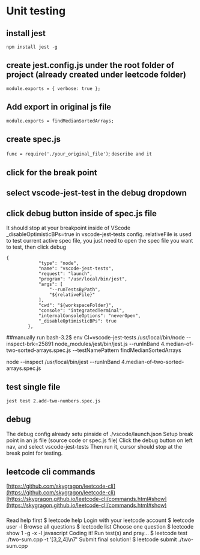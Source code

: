 # Unit testing
## install jest
`npm install jest -g`
## create jest.config.js under the root folder of project (already created under leetcode folder)
`module.exports = { verbose: true };`
## Add export in original js file
`module.exports = findMedianSortedArrays;`
## create spec.js
`func = require('./your_original_file')`;
`describe and it`
## click for the break point
## select vscode-jest-test in the debug dropdown
## click debug button inside of spec.js file
It should stop at your breakpoint inside of VScode
_disableOptimisticBPs=true in vscode-jest-tests config.
relativeFile is used to test current active spec file, you just need to open the spec file you want to test, then click debug
```Sample vscode config
{
            "type": "node",
            "name": "vscode-jest-tests",
            "request": "launch",
            "program": "/usr/local/bin/jest",
            "args": [
                "--runTestsByPath",
                "${relativeFile}"
            ],
            "cwd": "${workspaceFolder}",
            "console": "integratedTerminal",
            "internalConsoleOptions": "neverOpen",
            "_disableOptimisticBPs": true
        },

```
##manually run
bash-3.2$  env CI=vscode-jest-tests /usr/local/bin/node --inspect-brk=25891 node_modules/jest/bin/jest.js --runInBand 4.median-of-two-sorted-arrays.spec.js --testNamePattern findMedianSortedArrays 



node --inspect /usr/local/bin/jest --runInBand 4.median-of-two-sorted-arrays.spec.js 

## test single file
`jest test 2.add-two-numbers.spec.js`

## debug
The debug config already setu pinside of ./vscode/launch.json
Setup break point in an js file (source code or spec.js file)
Click the debug button on left nav, and select vscode-jest-tests
Then run it, cursor should stop at the break point for testing.

## leetcode cli commands
[https://github.com/skygragon/leetcode-cli](https://github.com/skygragon/leetcode-cli)
[https://skygragon.github.io/leetcode-cli/commands.html#show](https://skygragon.github.io/leetcode-cli/commands.html#show)
###
Read help first                         $ leetcode help
Login with your leetcode account        $ leetcode user -l
Browse all questions                    $ leetcode list
Choose one question                     $ leetcode show 1 -g -x -l javascript
Coding it!
Run test(s) and pray...                 $ leetcode test ./two-sum.cpp -t '[3,2,4]\n7'
Submit final solution!                  $ leetcode submit ./two-sum.cpp
